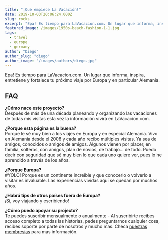 ```yaml
---
title: "¡Qué empiece La Vacación!"
date: 2019-10-03T20:06:24.000Z
slug: rocks
excerpt: "Epa! Es tiempo para LaVacacion.com. Un lugar que informa, inspira, entretiene y fortalece tu próximo viaje por Europa y en particular Alemania. FAQ ¿Cómo nace..."
featured_image: /images/1950s-beach-fashion-1-1.jpg
tags:
  - travel
  - europe
  - germany
author: "Diego"
author_slug: "diego"
author_image: "/images/authors/diego.jpg"
---
```


Epa! Es tiempo para LaVacacion.com. Un lugar que informa, inspira, entretiene y fortalece tu próximo viaje por Europa y en particular Alemania.

## FAQ

**¿Cómo nace este proyecto?**  
Después de más de una década planeando y organizando las vacaciones de todas mis visitas esta vez la información vivirá en LaVacacion.com.

**¿Porque esta página es la buena?**  
Porque le sé muy bien a los viajes en Europa y en especial Alemania. Vivo en Alemania desde el 2008 y cada año recibo múltiples visitas. Ya sea de amigos, conocidos o amigos de amigos. Algunos vienen por placer, en familia, solteros, con amigos, plan de novios, de trabajo... de todo. Puedo decir con seguridad que sé muy bien lo que cada uno quiere ver, pues lo he aprendido a través de los años.

**¿Porque Europa?**  
#YOLO! Porque es un continente increíble y que conocerlo o volverlo a visitar es invaluable. Las experiencias vividas aquí se quedan por muchos años.

**¿Habrá tips de otros países fuera de Europa?**  
¡Sí, voy viajando y escribiendo!

**¿Cómo puedo apoyar su projecto?**  
Te puedes suscribir mensualmente o anualmente - Al suscribirte recibes acceso completo a todas las historias, pedes preguntarnos cualquier cosa, recibes soporte por parte de nosotros y mucho mas. Checa [nuestras membresías](/membresia) para mas información.